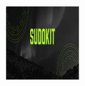 <p align="center">
<img width="200" height="200" src="https://github.com/sudokit/sudokit/blob/17049500718d8edd6e93db13ef6f8664a8ca3775/imgs/profile-banner.png" alt="banner"e>
</p>
